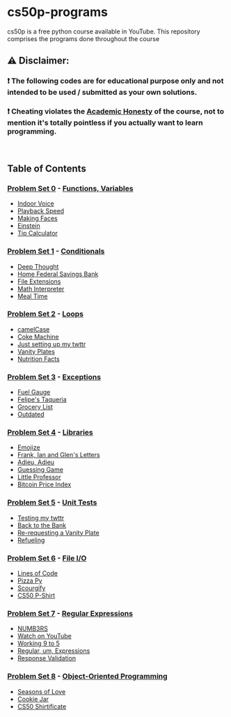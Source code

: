 # cs50p-programs
cs50p is a free python course available in YouTube. This repository comprises the programs done throughout the course


## :warning: Disclaimer:

### ❗ **The following codes are for educational purpose only and not intended to be used / submitted as your own solutions.**

### ❗ **Cheating violates the [Academic Honesty](https://cs50.harvard.edu/python/2022/honesty/) of the course, not to mention it's totally pointless if you actually want to learn programming.**

<br/>

## Table of Contents
### [Problem Set 0](https://github.com/m-cnan/cs50p-programs/tree/main/Problem%20set%200) - [Functions, Variables](https://cs50.harvard.edu/python/2022/weeks/0/)
- [Indoor Voice](https://github.com/m-cnan/cs50p-programs/tree/main/Problem%20set%200/Indoor%20Voice)
- [Playback Speed](https://github.com/m-cnan/cs50p-programs/tree/main/Problem%20set%200/Playback%20Speed/)
- [Making Faces](https://github.com/m-cnan/cs50p-programs/tree/main/Problem%20set%200/Making%20Faces)
- [Einstein](https://github.com/m-cnan/cs50p-programs/tree/main/Problem%20set%200/Einstein)
- [Tip Calculator](https://github.com/m-cnan/cs50p-programs/tree/main/Problem%20set%200/Tip%20Calculator)

### [Problem Set 1](https://github.com/m-cnan/cs50p-programs/tree/main/Problem%20set%201) - [Conditionals](https://cs50.harvard.edu/python/2022/weeks/1/)
- [Deep Thought](https://github.com/m-cnan/cs50p-programs/tree/main/Problem%20set%201/Deep%20Thought)
- [Home Federal Savings Bank](https://github.com/m-cnan/cs50p-programs/tree/main/Problem%20set%201/Home%20Federal%20Savings%20Bank)
- [File Extensions](https://github.com/m-cnan/cs50p-programs/tree/main/Problem%20set%201/File%20Extensions)
- [Math Interpreter](https://github.com/m-cnan/cs50p-programs/tree/main/Problem%20set%201/Math%20Interpreter)
- [Meal Time](https://github.com/m-cnan/cs50p-programs/tree/main/Problem%20set%201/Meal%20Time)

### [Problem Set 2](https://github.com/m-cnan/cs50p-programs/tree/main/Problem%20set%202) - [Loops](https://cs50.harvard.edu/python/2022/weeks/2/)
- [camelCase](https://github.com/m-cnan/cs50p-programs/tree/main/Problem%20set%202/camelCase)
- [Coke Machine](https://github.com/m-cnan/cs50p-programs/tree/main/Problem%20set%202/Coke%20Machine)
- [Just setting up my twttr](https://github.com/m-cnan/cs50p-programs/tree/main/Problem%20set%202/Just%20setting%20up%20my%20twttr)
- [Vanity Plates](https://github.com/m-cnan/cs50p-programs/tree/main/Problem%20set%202/Vanity%20Plates/)
- [Nutrition Facts](https://github.com/m-cnan/cs50p-programs/tree/main/Problem%20set%202/Nutrition%20Facts)

### [Problem Set 3](https://github.com/m-cnan/cs50p-programs/tree/main/Problem%20set%203) - [Exceptions](https://cs50.harvard.edu/python/2022/weeks/3/)
- [Fuel Gauge](https://github.com/m-cnan/cs50p-programs/tree/main/Problem%20set%203/Fuel%20Gauge)
- [Felipe's Taqueria](https://github.com/m-cnan/cs50p-programs/tree/main/Problem%20set%203/Felipe%E2%80%99s%20Taqueria)
- [Grocery List](https://github.com/m-cnan/cs50p-programs/tree/main/Problem%20set%203/Grocery%20List)
- [Outdated](https://github.com/m-cnan/cs50p-programs/tree/main/Problem%20set%203/Outdated)

### [Problem Set 4](https://github.com/m-cnan/cs50p-programs/tree/main/Problem%20set%204) - [Libraries](https://cs50.harvard.edu/python/2022/weeks/4/)
- [Emojize](https://github.com/m-cnan/cs50p-programs/tree/main/Problem%20set%204/Emojize)
- [Frank, Ian and Glen's Letters](https://github.com/m-cnan/cs50p-programs/tree/main/Problem%20set%204/Frank%2C%20Ian%20and%20Glen%E2%80%99s%20Letters)
- [Adieu, Adieu](https://github.com/m-cnan/cs50p-programs/tree/main/Problem%20set%204/Adieu%2C%20Adieu)
- [Guessing Game](https://github.com/m-cnan/cs50p-programs/tree/main/Problem%20set%204/Guessing%20Game)
- [Little Professor](https://github.com/m-cnan/cs50p-programs/tree/main/Problem%20set%204/Little%20Professor/)
- [Bitcoin Price Index](https://github.com/m-cnan/cs50p-programs/tree/main/Problem%20set%204/Bitcoin%20Price%20Index)

### [Problem Set 5]() - [Unit Tests](https://cs50.harvard.edu/python/2022/weeks/5/)
- [Testing my twttr]()
- [Back to the Bank]()
- [Re-requesting a Vanity Plate]()
- [Refueling]()

### [Problem Set 6]() - [File I/O](https://cs50.harvard.edu/python/2022/weeks/6/)
- [Lines of Code]()
- [Pizza Py]()
- [Scourgify]()
- [CS50 P-Shirt]()

### [Problem Set 7]() - [Regular Expressions](https://cs50.harvard.edu/python/2022/weeks/7/)
- [NUMB3RS]()
- [Watch on YouTube]()
- [Working 9 to 5]()
- [Regular, um, Expressions]()
- [Response Validation]()

### [Problem Set 8]() - [Object-Oriented Programming](https://cs50.harvard.edu/python/2022/weeks/8)
- [Seasons of Love]()
- [Cookie Jar]()
- [CS50 Shirtificate]()
